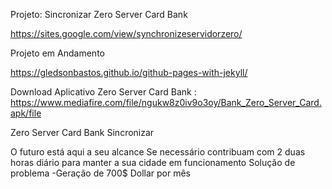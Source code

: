 Projeto: Sincronizar Zero Server Card Bank 

https://sites.google.com/view/synchronizeservidorzero/

Projeto em Andamento 

https://gledsonbastos.github.io/github-pages-with-jekyll/

Download Aplicativo Zero Server Card Bank : https://www.mediafire.com/file/ngukw8z0iv9o3oy/Bank_Zero_Server_Card.apk/file

Zero Server Card Bank Sincronizar 

O futuro está aqui a seu alcance
Se necessário contribuam com 2 duas horas diário para manter a sua cidade em funcionamento
Solução de  problema 
-Geração de 700$ Dollar por mês
